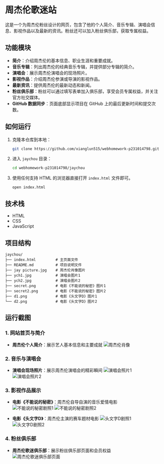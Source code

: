 # 周杰伦歌迷站

这是一个为周杰伦粉丝设计的网页，包含了他的个人简介、音乐专辑、演唱会信息、影视作品以及最新的资讯。粉丝还可以加入粉丝俱乐部，获取专属权益。

## 功能模块

- **简介**：介绍周杰伦的基本信息、职业生涯和重要成就。
- **音乐专辑**：列出周杰伦的经典音乐专辑，并提供部分专辑的简介。
- **演唱会**：展示周杰伦演唱会的现场照片。
- **影视作品**：介绍周杰伦参演或导演的影视作品。
- **最新资讯**：提供周杰伦的最新动态和新闻。
- **粉丝俱乐部**：粉丝可以通过填写表单加入俱乐部，享受会员专属权益，并关注官方社交媒体。
- **GitHub 数据同步**：页面底部显示项目在 GitHub 上的最后更新时间和提交次数。

## 如何运行

1. 克隆本仓库到本地：
   ```bash
   git clone https://github.com/xianglun515/webhomework-p231014798.git
   ```
2. 进入 `jaychou` 目录：
   ```bash
   cd webhomework-p231014798/jaychou
   ```
3. 使用任何支持 HTML 的浏览器直接打开 `index.html` 文件即可。
   ```
   open index.html
   ```

## 技术栈

- HTML
- CSS
- JavaScript

## 项目结构

```
jaychou/
├── index.html         # 主页面文件
├── README.md          # 项目说明文件
├── jay picture.jpg    # 周杰伦肖像图片
├── ych1.jpg           # 演唱会图片1
├── ych2.jpg           # 演唱会图片2
├── secret.png         # 电影《不能说的秘密》图片1
├── secret2.png        # 电影《不能说的秘密》图片2
├── d1.png             # 电影《头文字D》图片1
└── d2.png             # 电影《头文字D》图片2
```

## 运行截图

### 1. 网站首页与简介
- **周杰伦个人简介**：展示艺人基本信息和主要成就
  ![周杰伦肖像](jay%20picture.jpg)

### 2. 音乐与演唱会
- **演唱会现场照片**：展示周杰伦演唱会的精彩瞬间
  ![演唱会照片1](ych1.jpg)
  ![演唱会照片2](ych2.jpg)

### 3. 影视作品展示
- **电影《不能说的秘密》**：周杰伦自导自演的音乐爱情电影
  ![不能说的秘密剧照1](secret.png)
  ![不能说的秘密剧照2](secret2.png)
  
- **电影《头文字D》**：周杰伦主演的赛车题材电影
  ![头文字D剧照1](d1.png)
  ![头文字D剧照2](d2.png)

### 4. 粉丝俱乐部
- **周杰伦歌迷俱乐部**：展示粉丝俱乐部页面和会员权益
  ![周杰伦歌迷俱乐部页面](../jaychoufans%20club.png)